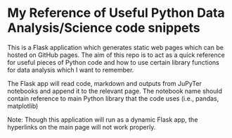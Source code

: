 # My Reference of Useful Python Data Analysis/Science code snippets

This is a Flask application which generates static web pages which can be hosted on GitHub pages.
The aim of this repo is to act as a quick reference for useful pieces of Python code and how to use certain library functions for data analysis which I want to remember.

The Flask app will read code, markdown and outputs from JuPyTer notebooks and append it to the relevant page. The notebook name should contain reference to main Python library that the code uses (i.e., pandas, matplotlib)

Note: Though this application will run as a dynamic Flask app, the hyperlinks on the main page will not work properly. 
